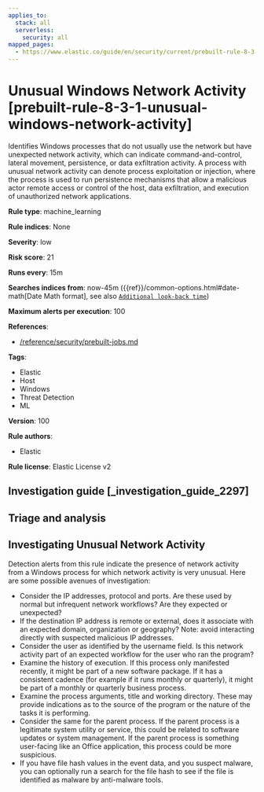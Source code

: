 ```yaml
---
applies_to:
  stack: all
  serverless:
    security: all
mapped_pages:
  - https://www.elastic.co/guide/en/security/current/prebuilt-rule-8-3-1-unusual-windows-network-activity.html
---
```


# Unusual Windows Network Activity [prebuilt-rule-8-3-1-unusual-windows-network-activity]

Identifies Windows processes that do not usually use the network but have unexpected network activity, which can indicate command-and-control, lateral movement, persistence, or data exfiltration activity. A process with unusual network activity can denote process exploitation or injection, where the process is used to run persistence mechanisms that allow a malicious actor remote access or control of the host, data exfiltration, and execution of unauthorized network applications.

**Rule type**: machine_learning

**Rule indices**: None

**Severity**: low

**Risk score**: 21

**Runs every**: 15m

**Searches indices from**: now-45m ({{ref}}/common-options.html#date-math[Date Math format], see also [`Additional look-back time`](docs-content://solutions/security/detect-and-alert/create-detection-rule.md#rule-schedule))

**Maximum alerts per execution**: 100

**References**:

* [/reference/security/prebuilt-jobs.md](/reference/prebuilt-jobs.md)

**Tags**:

* Elastic
* Host
* Windows
* Threat Detection
* ML

**Version**: 100

**Rule authors**:

* Elastic

**Rule license**: Elastic License v2

## Investigation guide [_investigation_guide_2297]

## Triage and analysis

## Investigating Unusual Network Activity
Detection alerts from this rule indicate the presence of network activity from a Windows process for which network activity is very unusual.  Here are some possible avenues of investigation:
- Consider the IP addresses, protocol and ports. Are these used by normal but infrequent network workflows? Are they expected or unexpected?
- If the destination IP address is remote or external, does it associate with an expected domain, organization or geography? Note: avoid interacting directly with suspected malicious IP addresses.
- Consider the user as identified by the username field. Is this network activity part of an expected workflow for the user who ran the program?
- Examine the history of execution. If this process only manifested recently, it might be part of a new software package. If it has a consistent cadence (for example if it runs monthly or quarterly), it might be part of a monthly or quarterly business process.
- Examine the process arguments, title and working directory. These may provide indications as to the source of the program or the nature of the tasks it is performing.
- Consider the same for the parent process. If the parent process is a legitimate system utility or service, this could be related to software updates or system management. If the parent process is something user-facing like an Office application, this process could be more suspicious.
- If you have file hash values in the event data, and you suspect malware, you can optionally run a search for the file hash to see if the file is identified as malware by anti-malware tools.

